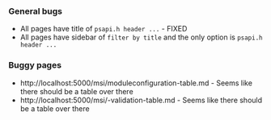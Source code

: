 ### General bugs
* All pages have title of ```psapi.h header ...``` - FIXED
* All pages have sidebar of ```filter by title``` and the only option is ```psapi.h header ...```

### Buggy pages
* http://localhost:5000/msi/moduleconfiguration-table.md - Seems like there should be a table over there
* http://localhost:5000/msi/-validation-table.md - Seems like there should be a table over there